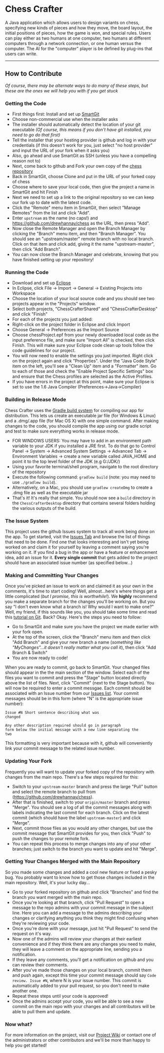 Chess Crafter
=====
A Java application which allows users to design variants on chess, specifying new kinds of pieces and how they move, the board layout, the initial positions of pieces, how the game is won, and special rules.
Users can play either as two humans at one computer, two humans at different computers through a network connection, or one human versus the computer.
The AI for the "computer" player is be defined by plug-ins that users can write.

---

How to Contribute
-----------------

_Of course, there may be alternate ways to do many of these steps, but these are the ones we will help you with if you get stuck_

### Getting the Code
* First things first: Install and set up [SmartGit](http://www.syntevo.com/smartgit/index.html)
 * Choose non-commercial use when the installer asks
 * The installer should automatically detect the location of your git executable _(Of course, this means if you don't have git installed, you need to go do that first)_
 * Tell the installer that your hosting provider is github and log in with your credentials (if this doesn't work for you, just select "no host provider" and input the URL of your fork when it asks you)
 * Also, go ahead and use SmartGit as SSH (unless you have a compelling reason not to)
* Next, come back to github and Fork your own copy of the [chess repository](https://github.com/drewhannay/chess)
* Back in SmartGit, choose Clone and put in the URL of your forked copy of chess
 * Choose where to save your local code, then give the project a name in SmartGit and hit Finish
 * Next we need to set up a link to the original repository so we can keep our fork up to date with the latest code.
 * Click the "Remote" menu item in SmartGit, then select "Manage Remotes" from the list and click "Add".
 * Enter <code>upstream</code> as the name (no caps!) and https://github.com/drewhannay/chess as the URL, then press "Add".
 * Now close the Remote Manager and open the Branch Manager by clicking the "Branch" menu item, and then "Branch Manager". You should see an "upstream/master" remote branch with no local branch. Click on that item and click add, giving it the name "upstream-master", then click "Add Branch".
 * You can now close the Branch Manager and celebrate, knowing that you have finished setting up your repository!
 
### Running the Code
* Download and set up [Eclipse](http://www.eclipse.org/downloads/packages/eclipse-classic-372/indigosr2)
* In Eclipse, click File -> Import -> General -> Existing Projects into Workspace
* Choose the location of your local source code and you should see two projects appear in the "Projects" window.
* Select both projects, "ChessCrafterShared" and "ChessCrafterDesktop" and click "Finish"
* For each of the projects you just added:
 * Right-click on the project folder in Eclipse and click Import
 * Choose General -> Preferences as the Import Source
 * Choose chessProject.epf from your newly downloaded local code as the input preference file, and make sure "Import All" is checked, then click Finish. This will make sure your Eclipse code clean up tools follow the code guidelines for our project.
 * You will now need to enable the settings you just imported. Right click on the project again and click "Properties". Under the "Java Code Style" item on the left, you'll see a "Clean Up" item and a "Formatter" item. Go to each of those and check the "Enable Project Specific Settings" box and ensure that the Chess profiles are selected as the Active Profiles.
* If you have errors in the project at this point, make sure your Eclipse is set to use the 1.6 Java Compiler (Preferences->Java->Compiler)

### Building in Release Mode
Chess Crafter uses the [Gradle build system](http://www.gradle.org/) for compiling our app for distribution. This lets us create an executable jar file (for Windows & Linux) and a .dmg/.app file (for Mac OS X) with one simple command. After making changes to the code, you should compile the app using our gradle script and test to make sure everything works in release mode.
* FOR WINDOWS USERS: You may have to add in an environment path variable to your JDK if you installed a JRE first. To do that go to Control Panel -> System -> Advanced System Settings -> Advanced Tab -> Environment Variables -> create a new variable called JAVA_HOME and point it to the top level folder of the JDK (e.g G:/JDK/)
* Using your favorite terminal/shell program, navigate to the root directory of the repository
* Execute the following command: ```gradlew build``` (note: you may need to use ```./gradlew build```).
 * Alternatively, on a Mac, you should use ```gradlew createDmg``` to create a .dmg file as well as the executable jar
* That's it! It's really that simple. You should now see a ```build``` directory in the ```ChessCrafterDesktop``` directory that contains several folders holding the various outputs of the build.

### The Issue System
This project uses the github Issues system to track all work being done on the app.  To get started, visit the [Issues Tab](https://github.com/drewhannay/chess/issues) and browse the list of things that need to be done.  Find one that looks interesting and isn't yet being worked on and claim it for yourself by leaving a comment saying you're working on it.  If you find a bug in the app or have a feature or enhancement idea, add an issue for it. <b>Every single commit</b> that gets added to the project should have an associated issue number (as specified below...)

### Making and Committing Your Changes
Once you've picked an issue to work on and claimed it as your own in the comments, it's time to start coding! Well, almost...here's where things get a little complicated (*but I promise, this is worthwhile!*).  We <b>highly</b> recommend you make a separate branch for the changes you'll be working on. But you say "I don't even know what a branch is! Why would I want to make one?"  Well, my friend, if this sounds like you, you should take some time and read this [tutorial on Git](http://git-scm.com/book/en/Git-Basics).  Back? Okay. Here's the steps you need to follow:

* Go to SmartGit and make sure you have the project we made earlier with your fork open.
* At the top of the screen, click the "Branch" menu item and then click "Add Branch" and give your new branch a name (*something like "MyChanges"...it doesn't really matter what you call it*), then click "Add Branch & Switch"
* You are now ready to code!

When you are ready to commit, go back to SmartGit. Your changed files should appear in the the main section of the window. Select each of the files you want to commit and press the "Stage" button located directly above the list of files.  Next, click "Commit" (next to the Stage button).  You will now be required to enter a commit messgae. Each commit should be associated with an Issue number from our [Issues list](https://github.com/drewhannay/chess/issues). Your commit messages should be in this form (where "N" is the appropriate issue number):

<code>Issue #N Short sentence describing what was changed<br /><br />Any other description required should go in paragraph form below the initial message with a new line separating the two</code>

This formatting is very important because with it, github will conveniently link your commit message to the related issue number.

### Updating Your Fork
Frequently you will want to update your forked copy of the repository with changes from the main repo. There's a few steps required for this:

* Switch to your <code>upstream-master</code> branch and press the large "Pull" button and select the remote branch to pull from (https://github.com/drewhannay/chess).
* After that is finished, switch to your <code>origin/master</code> branch and press "Merge". You should see a log of all the commit messages along with labels indicating the last commit for each branch. Click on the latest commit (which should have the label <code>upstream-master</code>) and click "Merge".
* Next, commit those files as you would any other changes, but use the commit message that SmartGit provides for you, then click "Push" to push the changes to your remote fork.
* You can repeat this process to merge changes into any of your other branches; just switch to the branch you want to update and hit "Merge".

### Getting Your Changes Merged with the Main Repository
So you made some changes and added a cool new feature or fixed a pesky bug. You probably want to know how to get those changes included in the main repository. Well, it's your lucky day...

* Go to your forked repository on github and click "Branches" and find the branch you want merged with the main repo.
* Once you're looking at that branch, click "Pull Request" to open a message to the repo admins with your commit message in the subject line. Here you can add a message to the admins describing your changes or clarifying anything you think they might find confusing when they're reviewing your code.
* Once you're done with your message, just hit "Pull Request" to send the request on it's way.
* Now one of the admins will review your changes at their earliest convenience and if they think there are any changes you need to make, they will leave a comment on the appropriate line, sending you a notification.
 * If they leave any comments, you'll get a notification on github and you can review their comments.
 * After you've made those changes on your local branch, commit them and push again, except this time your commit message should say <code>Code review. Issue #N</code>, where N is your issue number. This commit is automatically added to your pull request, so you don't need to make another one.
 * Repeat these steps until your code is approved!
* Once the admins accept your code, you will be able to see a new commit on the main repo with your changes and all contributors will be able to pull them and update.

### Now what?
For more information on the project, visit our [Project Wiki](https://github.com/drewhannay/chess/wiki) or contact one of the administrators or other contributors and we'll be more than happy to help you get started!
